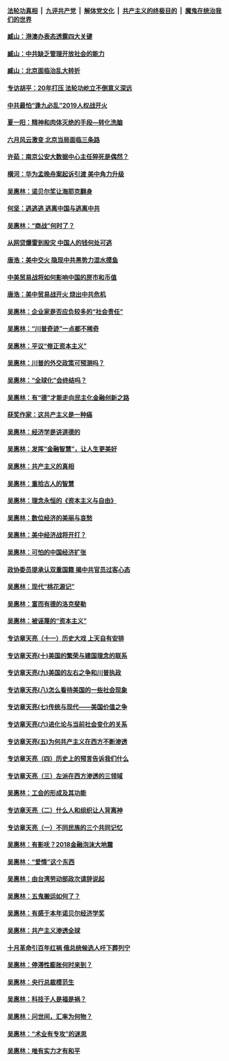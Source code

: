 ####  [法轮功真相](../../../../basic/blob/master/README.md?t=09052126) &nbsp;|&nbsp; [九评共产党](../../../../9ping.md/blob/master/README.md?t=09052126) &nbsp;|&nbsp; [解体党文化](../../../../jtdwh.md/blob/master/README.md?t=09052126)  &nbsp;|&nbsp; [共产主义的终极目的](../../../../gczydzjmd.md/blob/master/README.md?t=09052126) &nbsp;|&nbsp; [魔鬼在统治我们的世界](../../../../mgztzwmdsj.md/blob/master/README.md?t=09052126) 

#### [臧山：港澳办表态透露四大关键](../pages/nsc423/n11421628.md?t=09052126) 

#### [臧山：中共缺乏管理开放社会的能力](../pages/nsc423/n11407457.md?t=09052126) 

#### [臧山：北京面临治乱大转折](../pages/nsc423/n11406895.md?t=09052126) 

#### [专访胡平：20年打压 法轮功屹立不倒意义深远](../pages/nsc423/n11398800.md?t=09052126) 

#### [中共最怕“逢九必乱”2019人权战开火](../pages/nsc423/n11385248.md?t=09052126) 

#### [夏一阳：精神和肉体灭绝的手段—转化洗脑](../pages/nsc423/n11368250.md?t=09052126) 

#### [六月风云激变 北京当局面临三条路](../pages/nsc423/n11313668.md?t=09052126) 

#### [许茹：南京公安大数据中心主任猝死是偶然？](../pages/nsc423/n11064744.md?t=09052126) 

#### [横河：华为孟晚舟案起诉引渡 美中角力升级](../pages/nsc423/n11027230.md?t=09052126) 

#### [吴惠林：诺贝尔奖让海耶克翻身](../pages/nsc423/n10890049.md?t=09052126) 

#### [何坚：逃逃逃 逃离中国与逃离中共](../pages/nsc423/n10592891.md?t=09052126) 

#### [吴惠林：“商战”何时了？](../pages/nsc423/n10573558.md?t=09052126) 

#### [从网贷爆雷到股灾 中国人的钱何处可逃](../pages/nsc423/n10572800.md?t=09052126) 

#### [唐浩：美中交火 隐现中共黑势力混水摸鱼](../pages/nsc423/n10544040.md?t=09052126) 

#### [中美贸易战将如何影响中国的房市和币值](../pages/nsc423/n10543697.md?t=09052126) 

#### [唐浩：美中贸易战开火 烧出中共危机](../pages/nsc423/n10540126.md?t=09052126) 

#### [吴惠林：企业家是否应负较多的“社会责任”](../pages/nsc423/n10535022.md?t=09052126) 

#### [吴惠林：“川普奇迹”一点都不稀奇](../pages/nsc423/n10512808.md?t=09052126) 

#### [吴惠林：平议“修正资本主义”](../pages/nsc423/n10495724.md?t=09052126) 

#### [吴惠林：川普的外交政策可预测吗？](../pages/nsc423/n10462387.md?t=09052126) 

#### [吴惠林：“全球化”会终结吗？](../pages/nsc423/n10452838.md?t=09052126) 

#### [吴惠林：有“德”才能走向民主化金融创新之路](../pages/nsc423/n10432292.md?t=09052126) 

#### [获奖作家：这共产主义是一种癌](../pages/nsc423/n10431541.md?t=09052126) 

#### [吴惠林：经济学是讲道德的](../pages/nsc423/n10398014.md?t=09052126) 

#### [吴惠林：发挥“金融智慧”，让人生更美好](../pages/nsc423/n10375019.md?t=09052126) 

#### [吴惠林：共产主义的真相](../pages/nsc423/n10351394.md?t=09052126) 

#### [吴惠林：重拾古人的智慧](../pages/nsc423/n10337691.md?t=09052126) 

#### [吴惠林：理念永恒的《资本主义与自由》](../pages/nsc423/n10316274.md?t=09052126) 

#### [吴惠林：数位经济的美丽与哀愁](../pages/nsc423/n10292946.md?t=09052126) 

#### [吴惠林：美中经济战将开打？](../pages/nsc423/n10258825.md?t=09052126) 

#### [吴惠林：可怕的中国经济扩张](../pages/nsc423/n10219147.md?t=09052126) 

#### [政协委员提承认双重国籍 揭中共官员过客心态](../pages/nsc423/n10208809.md?t=09052126) 

#### [吴惠林：现代“桃花源记”](../pages/nsc423/n10185234.md?t=09052126) 

#### [吴惠林：富而有德的洛克斐勒](../pages/nsc423/n10142264.md?t=09052126) 

#### [吴惠林：被诬蔑的“资本主义”](../pages/nsc423/n10124816.md?t=09052126) 

#### [专访章天亮（十一）历史大戏 上天自有安排](../pages/nsc423/n10094905.md?t=09052126) 

#### [专访章天亮(十)美国的繁荣与建国理念的联系](../pages/nsc423/n10094899.md?t=09052126) 

#### [专访章天亮(九)美国的左右之争和川普执政](../pages/nsc423/n10094889.md?t=09052126) 

#### [专访章天亮(八)怎么看待美国的一些社会现象](../pages/nsc423/n10094857.md?t=09052126) 

#### [专访章天亮(七)传统与现代——美国价值之争](../pages/nsc423/n10093140.md?t=09052126) 

#### [专访章天亮(六)进化论与当前社会变化的关系](../pages/nsc423/n10092036.md?t=09052126) 

#### [专访章天亮(五)为何共产主义在西方不断渗透](../pages/nsc423/n10083620.md?t=09052126) 

#### [专访章天亮（四）历史上的预言告诉我们什么](../pages/nsc423/n10083606.md?t=09052126) 

#### [专访章天亮（三）左派在西方渗透的三领域](../pages/nsc423/n10081115.md?t=09052126) 

#### [吴惠林：工会的形成及其功能](../pages/nsc423/n10080633.md?t=09052126) 

#### [专访章天亮（二）什么人和组织让人背离神](../pages/nsc423/n10076637.md?t=09052126) 

#### [专访章天亮（一）不同民族的三个共同记忆](../pages/nsc423/n10074188.md?t=09052126) 

#### [吴惠林：有影呒？2018金融泡沫大地震](../pages/nsc423/n10040534.md?t=09052126) 

#### [吴惠林：“爱情”这个东西](../pages/nsc423/n10019423.md?t=09052126) 

#### [吴惠林：由台湾劳动部政次请辞说起](../pages/nsc423/n9979679.md?t=09052126) 

#### [吴惠林：五鬼搬运如何了？](../pages/nsc423/n9925338.md?t=09052126) 

#### [吴惠林：有感于本年诺贝尔经济学奖](../pages/nsc423/n9871883.md?t=09052126) 

#### [吴惠林：共产主义渗透全球](../pages/nsc423/n9812748.md?t=09052126) 

#### [十月革命引百年红祸 俄总统候选人吁下葬列宁](../pages/nsc423/n9810182.md?t=09052126) 

#### [吴惠林：停滞性膨胀何时来到？](../pages/nsc423/n9764136.md?t=09052126) 

#### [吴惠林：央行总裁模范生](../pages/nsc423/n9728134.md?t=09052126) 

#### [吴惠林：科技于人是福是祸？](../pages/nsc423/n9672982.md?t=09052126) 

#### [吴惠林：问世间，汇率为何物？](../pages/nsc423/n9621788.md?t=09052126) 

#### [吴惠林：“术业有专攻”的迷思](../pages/nsc423/n9580363.md?t=09052126) 

#### [吴惠林：唯有实力才有和平](../pages/nsc423/n9529599.md?t=09052126) 

